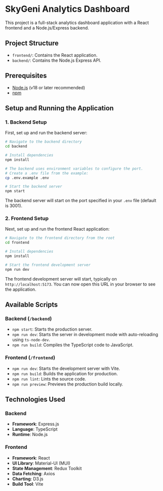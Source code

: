 # SkyGeni Analytics Dashboard

This project is a full-stack analytics dashboard application with a React frontend and a Node.js/Express backend.

## Project Structure

- `frontend/`: Contains the React application.
- `backend/`: Contains the Node.js Express API.

## Prerequisites

- [Node.js](https://nodejs.org/) (v18 or later recommended)
- [npm](https://www.npmjs.com/)

## Setup and Running the Application

### 1. Backend Setup

First, set up and run the backend server:

```bash
# Navigate to the backend directory
cd backend

# Install dependencies
npm install

# The backend uses environment variables to configure the port.
# Create a .env file from the example:
cp .env.example .env

# Start the backend server
npm start
```

The backend server will start on the port specified in your `.env` file (default is 3001).

### 2. Frontend Setup

Next, set up and run the frontend React application:

```bash
# Navigate to the frontend directory from the root
cd frontend

# Install dependencies
npm install

# Start the frontend development server
npm run dev
```

The frontend development server will start, typically on `http://localhost:5173`. You can now open this URL in your browser to see the application.

## Available Scripts

### Backend (`/backend`)

- `npm start`: Starts the production server.
- `npm run dev`: Starts the server in development mode with auto-reloading using `ts-node-dev`.
- `npm run build`: Compiles the TypeScript code to JavaScript.

### Frontend (`/frontend`)

- `npm run dev`: Starts the development server with Vite.
- `npm run build`: Builds the application for production.
- `npm run lint`: Lints the source code.
- `npm run preview`: Previews the production build locally.

## Technologies Used

### Backend

- **Framework**: Express.js
- **Language**: TypeScript
- **Runtime**: Node.js

### Frontend

- **Framework**: React
- **UI Library**: Material-UI (MUI)
- **State Management**: Redux Toolkit
- **Data Fetching**: Axios
- **Charting**: D3.js
- **Build Tool**: Vite
